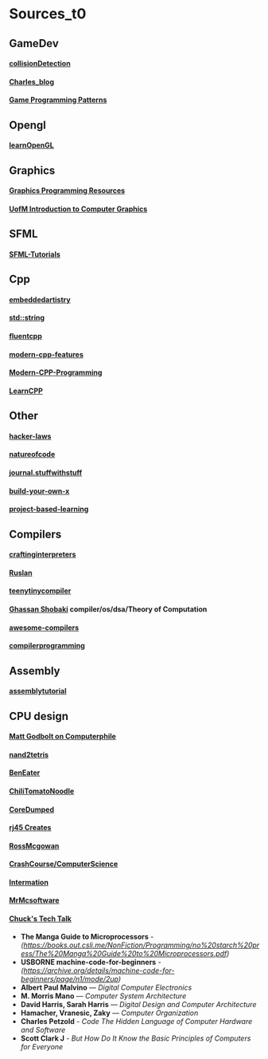 # Sources_t0

## GameDev

#### [collisionDetection](https://www.researchgate.net/publication/374083225_COLLISION_DETECTION_IN_2D_GAMES)
#### [Charles_blog](https://c.har.li/e)
#### [Game Programming Patterns](https://gameprogrammingpatterns.com/contents.html)

## Opengl

#### [learnOpenGL](https://learnopengl.com/Introduction)

## Graphics

#### [Graphics Programming Resources](https://gist.github.com/notnotrobby/ceef71527b4f15869133ba7b397912e9)
#### [UofM Introduction to Computer Graphics](https://www.youtube.com/@uofmintroductiontocomputer5167)

## SFML

#### [SFML-Tutorials](https://github.com/SFML/SFML/wiki/Tutorials#sfml-3)

## Cpp

#### [embeddedartistry](https://embeddedartistry.com/blog)
#### [std::string](https://devblogs.microsoft.com/oldnewthing/20230803-00/?p=108532&utm_source=chatgpt.com)
#### [fluentcpp](https://www.fluentcpp.com)
#### [modern-cpp-features](https://github.com/AnthonyCalandra/modern-cpp-features)
#### [Modern-CPP-Programming](https://github.com/federico-busato/Modern-CPP-Programming?tab=readme-ov-file)
#### [LearnCPP](https://github.com/Lakhankumawat/LearnCPP)

## Other

#### [hacker-laws](https://github.com/dwmkerr/hacker-laws)
#### [natureofcode](https://natureofcode.com)
#### [journal.stuffwithstuff](https://journal.stuffwithstuff.com)
#### [build-your-own-x](https://github.com/codecrafters-io/build-your-own-x?tab=readme-ov-file#build-your-own-3d-renderer)
#### [project-based-learning](https://github.com/practical-tutorials/project-based-learning?tab=readme-ov-file)

## Compilers

#### [craftinginterpreters](https://craftinginterpreters.com)
#### [Ruslan](https://ruslanspivak.com/lsbasi-part1)
#### [teenytinycompiler](https://austinhenley.com/blog/teenytinycompiler1.html)
#### [Ghassan Shobaki](https://www.youtube.com/@ghassanshobakicomputerscie9478) compiler/os/dsa/Theory of Computation
#### [awesome-compilers](https://github.com/aalhour/awesome-compilers?tab=readme-ov-file#learning)
#### [compilerprogramming](https://compilerprogramming.github.io)

## Assembly

#### [assemblytutorial](https://www.assemblytutorial.com)

## CPU design

#### [Matt Godbolt on Computerphile](https://www.youtube.com/watch?v=1su3lAh-k4o&list=PLzH6n4zXuckpwdGMHgRH5N9xNHzVGCxwf&index=10)
#### [nand2tetris](https://www.youtube.com/watch?v=LqirVc5SlW0&list=PLrDd_kMiAuNmSb-CKWQqq9oBFN_KNMTaI&index=1)
#### [BenEater](https://www.youtube.com/@BenEater)
#### [ChiliTomatoNoodle](https://www.youtube.com/watch?v=Kbbzwabgtok&list=PLqCJpWy5Fohdz6Nu2yG6Loubocqk3sRNR)
#### [CoreDumped](https://www.youtube.com/@CoreDumpped)
#### [rj45 Creates](https://www.youtube.com/watch?v=FSVhlqE7EgA&list=PLilenfQGj6CEG6iZ4TQJ10PI7pCWsy1AO)
#### [RossMcgowan](https://www.youtube.com/@RossMcgowanMaths)
#### [CrashCourse/ComputerScience](https://www.youtube.com/watch?v=tpIctyqH29Q&list=PL8dPuuaLjXtNlUrzyH5r6jN9ulIgZBpdo)
#### [Intermation](https://www.youtube.com/watch?v=2jfoLxQXq3Y&list=PLxfrSxK7P38X7XfG4X8Y9cdOURvC7ObMF)
#### [MrMcsoftware](https://www.youtube.com/@MrMcsoftware)
#### [Chuck's Tech Talk](https://www.youtube.com/@chuckbenedict7235)

- **The Manga Guide to Microprocessors** - *(https://books.out.csli.me/NonFiction/Programming/no%20starch%20press/The%20Manga%20Guide%20to%20Microprocessors.pdf)*
- **USBORNE machine-code-for-beginners** - *(https://archive.org/details/machine-code-for-beginners/page/n1/mode/2up)*
- **Albert Paul Malvino** — *Digital Computer Electronics*
- **M. Morris Mano** — *Computer System Architecture*
- **David Harris, Sarah Harris** — *Digital Design and Computer Architecture*
- **Hamacher, Vranesic, Zaky** — *Computer Organization*
- **Charles Petzold** - *Code The Hidden Language of Computer Hardware and Software*
- **Scott Clark J** - *But How Do It Know the Basic Principles of Computers for Everyone*
